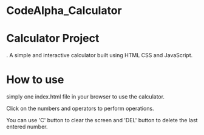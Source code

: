 # CodeAlpha_Calculator
# Calculator Project
. A simple and interactive calculator built using HTML CSS and JavaScript.

# How to use
simply one index.html file in your browser to use the calculator.

Click on the numbers and operators to perform operations.

You can use 'C' button to clear the screen and 'DEL' button to delete the last entered number.
